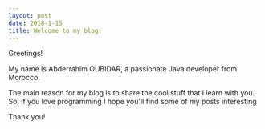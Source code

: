 ```yaml
---
layout: post
date: 2018-1-15
title: Welcome to my blog!
---
```


Greetings!

My name is Abderrahim OUBIDAR, a passionate Java developer from Morocco. 

The main reason for my blog is to share the cool stuff that i learn with you. So, if you love programming I hope you'll find some of my posts interesting

Thank you!

